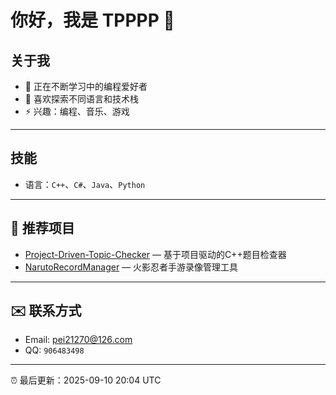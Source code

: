 # 你好，我是 TPPPP 👋

## 关于我
- 🌱 正在不断学习中的编程爱好者
- 💬 喜欢探索不同语言和技术栈
- ⚡ 兴趣：编程、音乐、游戏

---

## 技能
- 语言：`C++`、`C#`、`Java`、`Python`

---

## 📌 推荐项目
- [Project-Driven-Topic-Checker](https://github.com/TPPPP72/Project-Driven-Topic-Checker) — 基于项目驱动的C++题目检查器  
- [NarutoRecordManager](https://github.com/TPPPP72/NarutoRecordManager) — 火影忍者手游录像管理工具  

---

## ✉️ 联系方式
- Email: [pei21270@126.com](pei21270@126.com)  
- QQ: `906483498`

---

⏰ 最后更新：2025-09-10 20:04 UTC <!-- LAST_UPDATED -->
